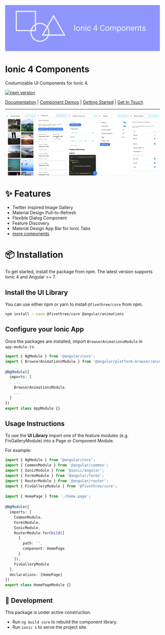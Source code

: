 <img alt="project banner" href="https://fivethree-team.github.io/ionic-4-components" src="banner.svg">

# Ionic 4 Components

Costumizable UI Components for Ionic 4.

[![npm version](https://badge.fury.io/js/%40fivethree%2Fcore.svg)](https://www.npmjs.com/@fivethree/core)

[Documentation](https://fivethree-team.github.io/ionic-4-components) |
[Component Demos](https://fivethree-team.github.io/ionic-4-components/components) |
[Getting Started](https://fivethree-team.github.io/ionic-4-components/getting-started) |
[Get In Touch](https://fivethree.io/)

---

<img src="src/assets/gif/gallery.gif" alt="gallery" width="20%"/><img src="src/assets/gif/pulltorefresh.gif" alt="pullto refresh" width="20%"/><img src="src/assets/gif/feature.gif" alt="feature discovery" width="20%"/><img src="src/assets/gif/dialog.gif" alt="dialog" width="20%"/><img src="src/assets/gif/bottomsheet.gif" alt="bottom sheet" width="20%"/>

# ✨ Features

- Twitter inspired Image Gallery
- Material Design Pull-to-Refresh
- Flexible Dialog Component
- Feature Discovery
- Material Design App Bar for Ionic Tabs
- [more components](https://fivethree-team.github.io/ionic-4-components/components)

# 📦 Installation

To get started, install the package from npm. The latest version supports Ionic 4 and Angular >= 7.

## Install the UI Library

You can use either npm or yarn to install `@fivethree/core` from npm.

```bash
npm install --save @fivethree/core @angular/animations
```

## Configure your Ionic App

Once the packages are installed, import `BrowserAnimationsModule` in `app.module.ts`:

```typescript
import { NgModule } from '@angular/core';
import { BrowserAnimationsModule } from '@angular/platform-browser/animations';

@NgModule({
  imports: [
    ...
    BrowserAnimationsModule,
    ...
  ]
})
export class AppModule {}
```

## Usage Instructions

To use the **UI Library** import one of the feature modules (e.g. FivGalleryModule) into a Page or Component Module.

For example:

```typescript
import { NgModule } from '@angular/core';
import { CommonModule } from '@angular/common';
import { IonicModule } from '@ionic/angular';
import { FormsModule } from '@angular/forms';
import { RouterModule } from '@angular/router';
import { FivGalleryModule } from '@fivethree/core';

import { HomePage } from './home.page';

@NgModule({
  imports: [
    CommonModule,
    FormsModule,
    IonicModule,
    RouterModule.forChild([
      {
        path: '',
        component: HomePage
      }
    ]),
    FivGalleryModule
  ],
  declarations: [HomePage]
})
export class HomePageModule {}
```

## 🔨 Development

This package is under active construction.

- Run `ng build core` to rebuild the component library.
- Run `ionic s` to serve the project site.
